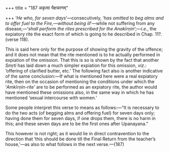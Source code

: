 +++
title = "187 अकृत्वा भैक्षचरणम्"

+++
‘*He who, for seven days*’—consecutively, ‘*has omitted to beg alms and
to offer fuel to the Fire,—without being ill*’—while not suffering from
any disease,—‘*shall perform the rites prescribed for the
Anakīrṇin*’;—*i.e*., the expiatory rite the exact form of which is going
to he described in Chap. 11?. (verse 118).

This is said here only for the purpose of showing the gravity of the
offence; and it does not mean that the rite mentioned is to he actually
performed in expiation of the omission. That this is so is shown by the
fact that another *Smṛti* has laid down a much simpler expiation for
this omission, *viz*.: ‘offering of clarified butter, etc.’ The
following fact also is another indicative of the same conclusion:—If
what is mentioned here were a real expiatory rite, then on the occasion
of mentioning the conditions under which the ‘*Amkīrṇin-rite*’ are to be
performed as an expiatory rite, the author would have mentioned these
omissions also, in the same way in which he has mentioned ‘sexual
intercourse with women.’

Some people interpret this verse to means as follows:—“It is necessary
to do the two acts (of begging alms and offering fuel) for seven days
only; having done them for seven days, if one drops them, there is no
harm in this; and these seven days are to be the first ones after
Upanayana.”

This however is not right; as it would lie in direct contravention to
the direction that ‘this should be done till the Final Return from the
teacher’s house,’—as also to what follows in the next verse.—(187)


